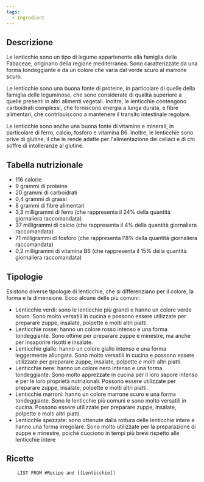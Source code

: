 ```yaml
---
tags:
  - Ingredient
---
```

## Descrizione

Le lenticchie sono un tipo di legume appartenente alla famiglia delle Fabaceae, originario della regione mediterranea. Sono caratterizzate da una forma tondeggiante e da un colore che varia dal verde scuro al marrone scuro.

Le lenticchie sono una buona fonte di proteine, in particolare di quelle della famiglia delle leguminose, che sono considerate di qualità superiore a quelle presenti in altri alimenti vegetali. Inoltre, le lenticchie contengono carboidrati complessi, che forniscono energia a lunga durata, e fibre alimentari, che contribuiscono a mantenere il transito intestinale regolare.

Le lenticchie sono anche una buona fonte di vitamine e minerali, in particolare di ferro, calcio, fosforo e vitamina B6. Inoltre, le lenticchie sono prive di glutine, il che le rende adatte per l'alimentazione dei celiaci e di chi soffre di intolleranze al glutine.

## Tabella nutrizionale

- 116 calorie
- 9 grammi di proteine
- 20 grammi di carboidrati
- 0,4 grammi di grassi
- 8 grammi di fibre alimentari
- 3,3 milligrammi di ferro (che rappresenta il 24% della quantità giornaliera raccomandata)
- 37 milligrammi di calcio (che rappresenta il 4% della quantità giornaliera raccomandata)
- 71 milligrammi di fosforo (che rappresenta l'8% della quantità giornaliera raccomandata)
- 0,2 milligrammi di vitamina B6 (che rappresenta il 15% della quantità giornaliera raccomandata)

## Tipologie

Esistono diverse tipologie di lenticchie, che si differenziano per il colore, la forma e la dimensione. Ecco alcune delle più comuni:

- Lenticchie verdi: sono le lenticchie più grandi e hanno un colore verde scuro. Sono molto versatili in cucina e possono essere utilizzate per preparare zuppe, insalate, polpette e molti altri piatti.    
- Lenticchie rosse: hanno un colore rosso intenso e una forma tondeggiante. Sono ottime per preparare zuppe e minestre, ma anche per insaporire risotti e insalate.    
- Lenticchie gialle: hanno un colore giallo intenso e una forma leggermente allungata. Sono molto versatili in cucina e possono essere utilizzate per preparare zuppe, insalate, polpette e molti altri piatti.    
- Lenticchie nere: hanno un colore nero intenso e una forma tondeggiante. Sono molto apprezzate in cucina per il loro sapore intenso e per le loro proprietà nutrizionali. Possono essere utilizzate per preparare zuppe, insalate, polpette e molti altri piatti.    
- Lenticchie marroni: hanno un colore marrone scuro e una forma tondeggiante. Sono le lenticchie più comuni e sono molto versatili in cucina. Possono essere utilizzate per preparare zuppe, insalate, polpette e molti altri piatti.    
- Lenticchie spezzate: sono ottenute dalla rottura delle lenticchie intere e hanno una forma irregolare. Sono molto utilizzate per la preparazione di zuppe e minestre, poiché cuociono in tempi più brevi rispetto alle lenticchie intere

## Ricette
```dataview
	LIST FROM #Recipe and [[Lenticchie]]
```
